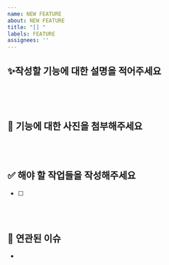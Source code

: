 ```yaml
---
name: NEW FEATURE
about: NEW FEATURE
title: "[] "
labels: FEATURE
assignees: ''
---
```


## ✨작성할 기능에 대한 설명을 적어주세요
```ts
```

<br><br>

## 🌄 기능에 대한 사진을 첨부해주세요

<br><br>


## ✅ 해야 할 작업들을 작성해주세요
- [ ] 

<br><br>

## 🦋 연관된 이슈
-
